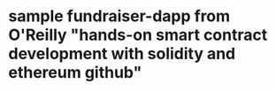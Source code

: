 # sample fundraiser-dapp from O'Reilly "hands-on smart contract development with solidity and ethereum github"

